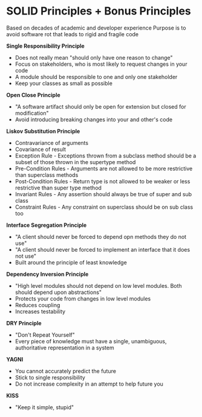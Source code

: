 SOLID Principles + Bonus Principles
============
Based on decades of academic and developer experience
Purpose is to avoid software rot that leads to rigid and fragile code

**Single Responsibility Principle**
  * Does not really mean "should only have one reason to change"
  * Focus on stakeholders, who is most likely to request changes in your code
  * A module should be responsible to one and only one stakeholder
  * Keep your classes as small as possible

**Open Close Principle**
  * "A software artifact should only be open for extension but closed for modification"
  * Avoid introducing breaking changes into your and other's code

**Liskov Substitution Principle**
  * Contravariance of arguments
  * Covariance of result
  * Exception Rule - Exceptions thrown from a subclass method should be a subset of those thrown in the supertype method
  * Pre-Condition Rules - Arguments are not allowed to be more restrictive than superclass methods
  * Post-Condition Rules - Return type is not allowed to be weaker or less restrictive than super type method
  * Invariant Rules - Any assertion should always be true of super and sub class
  * Constraint Rules - Any constraint on superclass should be on sub class too

**Interface Segregation Principle**
  * "A client should never be forced to depend opn methods they do not use"
  * "A client should never be forced to implement an interface that it does not use"
  * Built around the principle of least knowledge

**Dependency Inversion Principle**
  * "High level modules should not depend on low level modules.  Both should depend upon abstractions"
  * Protects your code from changes in low level modules
  * Reduces coupling
  * Increases testability

**DRY Principle**
  * "Don't Repeat Yourself"
  * Every piece of knowledge must have a single, unambiguous, authoritative representation in a system

**YAGNI**
  * You cannot accurately predict the future
  * Stick to single responsibility
  * Do not increase complexity in an attempt to help future you

**KISS**
  * "Keep it simple, stupid"